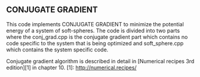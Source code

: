 ## CONJUGATE GRADIENT

This code implements CONJUGATE GRADIENT to minimize the potential energy of a system of 
soft-spheres. The code is divided into two parts where the conj_grad.cpp is the conjugate 
gradient part which contains no code specific to the system that is being optimized and 
soft_sphere.cpp	which contains the system specific code. 

Conjugate gradient algorithm is described in detail in [Numerical recipes 3rd edition][1]
in chapter 10. 
[1]: http://numerical.recipes/
